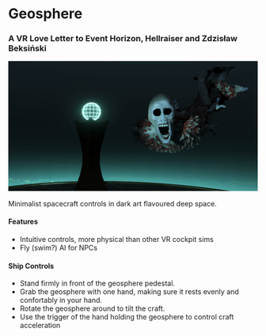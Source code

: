 # Geosphere
### A VR Love Letter to Event Horizon, Hellraiser and Zdzisław Beksiński

![header](/images/header.png)

Minimalist spacecraft controls in dark art flavoured deep space.

#### Features
- Intuitive controls, more physical than other VR cockpit sims 
- Fly (swim?) AI for NPCs

#### Ship Controls
- Stand firmly in front of the geosphere pedestal.
- Grab the geosphere with one hand, making sure it rests evenly and confortably in your hand.
- Rotate the geosphere around to tilt the craft.
- Use the trigger of the hand holding the geosphere to control craft acceleration